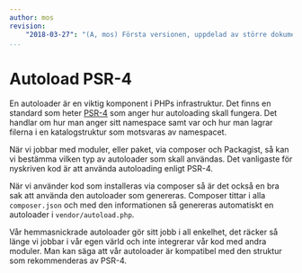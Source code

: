```yaml
---
author: mos
revision:
    "2018-03-27": "(A, mos) Första versionen, uppdelad av större dokument och uppdaterad."
...
```

Autoload PSR-4
==================================

En autoloader är en viktig komponent i PHPs infrastruktur. Det finns en standard som heter [PSR-4](http://www.php-fig.org/psr/psr-4/) som anger hur autoloading skall fungera. Det handlar om hur man anger sitt namespace samt var och hur man lagrar filerna i en katalogstruktur som motsvaras av namespacet.

När vi jobbar med moduler, eller paket, via composer och Packagist, så kan vi bestämma vilken typ av autoloader som skall användas. Det vanligaste för nyskriven kod är att använda autoloading enligt PSR-4.

När vi använder kod som installeras via composer så är det också en bra sak att använda den autoloader som genereras. Composer tittar i alla `composer.json` och med den informationen så genereras automatiskt en autoloader i `vendor/autoload.php`. 

Vår hemmasnickrade autoloader gör sitt jobb i all enkelhet, det räcker så länge vi jobbar i vår egen värld och inte integrerar vår kod med andra moduler. Man kan säga att vår autoloader är kompatibel med den struktur som rekommenderas av PSR-4.
